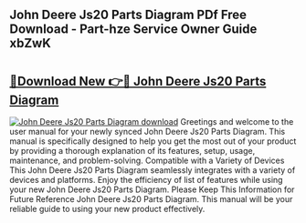 ## John Deere Js20 Parts Diagram PDf Free Download - Part-hze Service Owner Guide xbZwK

# <h2><a href="http://dfhplan.blite.top/?on=John+Deere+Js20+Parts+Diagram">🔗Download New 👉🔴 John Deere Js20 Parts Diagram</a></h2>

[![John Deere Js20 Parts Diagram download](https://i.imgur.com/lujVjoI.png)](http://dfhplan.blite.top/?on=John+Deere+Js20+Parts+Diagram)
Greetings and welcome to the user manual for your newly synced John Deere Js20 Parts Diagram. This manual is specifically designed to help you get the most out of your product by providing a thorough explanation of its features, setup, usage, maintenance, and problem-solving. Compatible with a Variety of Devices This John Deere Js20 Parts Diagram seamlessly integrates with a variety of devices and platforms. Enjoy the efficiency of list of features while using your new John Deere Js20 Parts Diagram. Please Keep This Information for Future Reference John Deere Js20 Parts Diagram. This manual will be your reliable guide to using your new product effectively.
